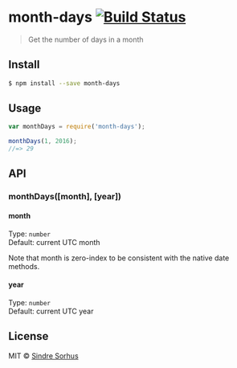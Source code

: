 # month-days [![Build Status](https://travis-ci.org/sindresorhus/month-days.svg?branch=master)](https://travis-ci.org/sindresorhus/month-days)

> Get the number of days in a month


## Install

```sh
$ npm install --save month-days
```


## Usage

```js
var monthDays = require('month-days');

monthDays(1, 2016);
//=> 29
```


## API

### monthDays([month], [year])

#### month

Type: `number`  
Default: current UTC month

Note that month is zero-index to be consistent with the native date methods.

#### year

Type: `number`  
Default: current UTC year


## License

MIT © [Sindre Sorhus](http://sindresorhus.com)
